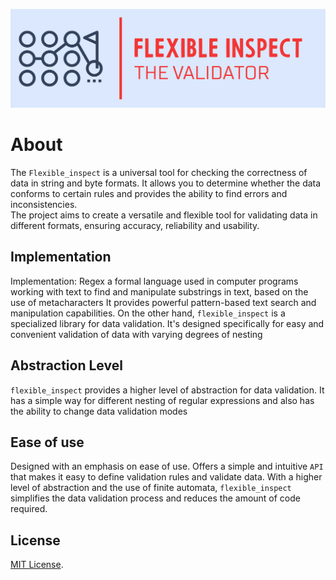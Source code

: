 <p align="center">
    <kbd>
        <img src="docs/logo/png/Color logo with background.png" alt="Logo" width="700" />
    </kbd>
</p>

# About
The `Flexible_inspect` is a universal tool for checking the correctness of data in string and byte formats. 
It allows you to determine whether the data conforms to certain rules and provides the ability to find errors and inconsistencies.\
The project aims to create a versatile and flexible tool for validating data in different formats, ensuring accuracy, reliability and usability.

## Implementation
Implementation: Regex a formal language used in computer programs working with text to find and manipulate substrings in text,
based on the use of metacharacters It provides powerful pattern-based text search and manipulation capabilities.
On the other hand, `flexible_inspect` is a specialized library for data validation.
It's designed specifically for easy and convenient validation of data with varying degrees of nesting

## Abstraction Level
`flexible_inspect` provides a higher level of abstraction for data validation.
It has a simple way for different nesting of regular expressions and also has the ability to change data validation modes

## Ease of use
Designed with an emphasis on ease of use. Offers a simple and intuitive `API` that makes it easy to define validation rules and validate data.
With a higher level of abstraction and the use of finite automata, `flexible_inspect` simplifies the data validation process and reduces the amount of code required.

## License
[MIT License](./LICENSE).